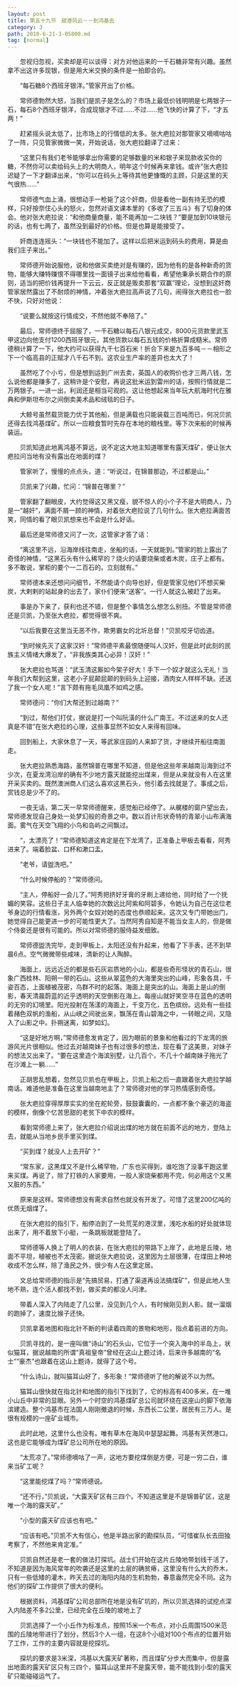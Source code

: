 ```yaml
---
layout: post
title: 第五十九节　甜港风云－－到鸿基去
category: 3
path: 2010-6-21-3-05800.md
tag: [normal]
---
```


　　忽视归忽视，买卖却是可以谈得：对方对他运来的一千石糖非常有兴趣。虽然拿不出这许多现银，但是用大米交换的条件是一拍即合的。

　　“每石糖8个西班牙银洋。”管家开出了价格。

　　常师德勃然大怒，当我们是凯子是怎么的？市场上最低价钱明明是七两银子一石，每石8个西班牙银洋，合成现银才不过……不过……他飞快的计算了下，“才五两！”

　　赶紧摇头说太低了，比市场上的行情低的太多。张大疤拉对那管家又嘀嘀咕咕了一阵，只见管家微微一笑，开始说话，张大疤拉翻译了过来：

　　“这里只有我们老爷能够拿出你需要的足够数量的米和银子来现款收买你的糖，不然你可以卖给码头上的大明商人，明年这个时候再来拿钱。或许”张大疤拉迟疑了一下才翻译出来，“你可以在码头上等待其他更慷慨的主顾，只是这里的天气很热……”

　　常师德气血上涌，很想动手一枪毙了这个奸商，但是看他一副有持无恐的模样，只好按奈住心头的怒火，忽然对语文课本里的《多收了三五斗》有了切身的体会。他对张大疤拉说：“和他商量商量，能不能再加一二块钱？”要是加到10块银元的话，也有七两了，虽然没到最好的价格。但是也算是能接受了。

　　奸商连连摇头：“一块钱也不能加了。这样以后把米运到码头的费用，算是由我们庄子来出。”

　　常师德开始说服他，说和他做买卖绝对是有赚的，因为他有的是各种新奇的货物，能够大赚特赚恨不得哪里找一面镜子出来给他看看，希望他秉承长期合作的原则，适当的把价钱再提升一下云云，反正就是贩卖那套“双赢”理论，没想到这奸商管家居然露出了不耐烦的神情，冲着张大疤拉高声说了几句，闹得张大疤拉也一脸不快，只好对他说：

　　“说要么就按这行情成交，不然他就不奉陪了。”

　　最后，常师德终于屈服了，一千石糖以每石八银元成交，8000元货款里武玉甲这边向他支付1200西班牙银元，其他货款以每石五钱的价格折算成糙米。常师德稍计算了一下，他大约可以获得九千七百石米！折合下来是九百多吨－－相形之下一个临高县的正赋才八千石不到。这农业生产率的差异也太大了！

　　虽然吃了个小亏，但是想到运到广州去卖，英国人的收购价也才三两八钱，怎么说他都是赚多了，这稍许是个安慰，再说这批米运到雷州的话，按照行情就是二万两银子。一进一出，利润还是相当可观的。这让他想起来当年玩大航海时代在雅典和伊斯坦布尔之间倒卖美术品和绒毯的日子。

　　大鲸号虽然载货能力优于其他船，但是满载也只能装载三百吨而已，何况贝凯还得去找鸿基煤矿。所以一应粮食暂时先存在本地的粮栈里。等下次来船的时候再装运。

　　贝凯知道此地离鸿基不算远，说不定这大地主知道哪里有露天煤矿，便让张大疤拉问当地有没有露出在地面的煤？

　　管家听了，慢慢的点点头，道：“听说过，在锦普那边，不过都是山。”

　　贝凯来了兴趣，忙问：“锦普在哪里？”

　　管家翻了翻眼皮，大约觉得这又黑又瘦，貌不惊人的小个子不是大明商人，乃是一“越奸”，满面不屑一顾的神情，对着张大疤拉说了几句什么。张大疤拉满面苦笑，同情的看了眼贝凯想来也不会是什么好话。

　　最后还是常师德又问了一次，这管家才答了话：

　　“离这里不远，沿海岸线往南走，坐船的话，一天就能到。”管家的脸上露出了奇怪的神情，“这黑石头有什么稀罕的？烧火的话要烧柴或者木炭，庄子上都有。多不敢说，掌柜的要个一二百石的。立刻就有。”

　　常师德本来还想问问细节，不然能请个向导也好，但是管家见他们不想买柴炭，大剌剌的站起身的出去了，家仆们便来“送客”。一行人就这么被赶了出来。

　　事是办下来了，获利也还不错，但是整个事情怎么想怎么别扭。不管是常师德还是贝凯，乃至张大疤拉，都觉得很不爽。

　　“以后我要在这里当无恶不作，欺男霸女的北圻总督！”贝凯咬牙切齿道。

　　“到时候先灭了这家汉奸！”常师德平素最恨随便叫人汉奸，但是此时此刻的民族主义情绪大爆发了，“非我族类其心必异！汉奸！”

　　张大疤拉也骂道：“武玉清这厮如今架子好大！手下一个奴才就这么无礼！当年我们大帮到这里，这老小子屁颠屁颠的到码头上迎接，酒肉女人样样不缺。还送了我一个女人呢！”言下颇有拖毛凤凰不如鸡之感。

　　常师德问：“你们大帮还到过越南？”

　　“到过，帮他们打仗，据说是打一个叫阮潢的什么广南王。不过送来的女人还真是不错”在张大疤拉的心理，这些事显然不如女人来得有回味。

　　回到船上，大家休息了一天，等武家庄园的人来卸了货，才继续开船往南面走。

　　张大疤拉熟悉海路，虽然锦普在哪里不知道，但是他这些年来越南沿海到过不少次，在夏龙湾沿岸的确有不少地方露天就能挖出煤来，但是从来就没有人在这里开采买卖的。既然澳洲商人们这么喜欢这黑石头，他引着去找就是了。事成之后，赏钱总是少不了的。

　　一夜无话，第二天一早常师德醒来，感觉船已经停了。从艉楼的窗户望出去，常师德发现自己身处一处梦幻般的奇景之中。数以百计形状奇特的青翠小山布满海面。雾气在天空飞翔的小鸟和岛屿之间飘过。

　　“，太漂亮了！”常师德知道这肯定是在下龙湾了，正准备上甲板去看看，阿秀进来了。端着脸盆、口杯和漱口盂。

　　“老爷，请盥洗吧。”

　　“什么时候停船的？”常师德问。

　　“主人，停船好一会儿了。”阿秀把挤好牙膏的牙刷上递给他，同时给了一个抚媚的笑容。这些日子主人临幸她的次数远比阿紫和阿碧多，令她认为自己在这位老爷身边的行情看涨，另外两个女奴对她的态度也恭顺起来。这次又专门带她出门，她觉得自己能更进一步的可能性更大了。当然阿秀自知是不能当女主人的，但是做个侍妾还是很有可能的。所以对常师德的服侍益发细致。

　　常师德盥洗完毕，走到甲板上，太阳还没有升起来，他看了下手表，还不到早晨6点。空气微微带些咸味，清新的让人陶醉。

　　海面上，远远近近的都是些石灰岩质地的小山，都是些奇形怪状的青石山，很象广西桂林、阳朔一带的石山。这些从翠蓝色的大海里突出的山峰，形象各具，千姿百态，上面植被茂密，鸟群不时的起落。海面上是突出的山。海面上是山的倒影，春天清晨蔚蓝的近乎透明的天空倒影在海上。每座山就好笑空寻在蓝色的透明的无穷的幻境里。阳光投射在荡漾的海面上，千变万化，五色缤纷。远处有一些挂着赭色双帆的渔船，从山峡之间驶出来，飘荡在青山碧海之中，一转眼之间，又隐入了山影之中。扑朔迷离，如梦如幻。

　　“这是好地方啊，”常师德愈发肯定了，因为眼前的景象和他看过的下龙湾的旅游风光片很相似。他过去对越南妹子也有过很多的想法，现在看了这美景，对妹子的想法又出来了。“要在这里造个海滨别墅，让几百个，不几十个越南妹子拖光了在沙滩上一躺……”

　　正胡思乱想着，忽然见贝凯也在甲板上，贝凯上船之后一直跟着张大疤拉学越南话。难道他是准备在这里当越南地主了？常师德对他的学习热情感到奇怪。

　　张大疤拉穿得厚厚实实的坐在舵轮旁，鼓鼓囊囊的，一点都不象个豪迈的海盗的模样，倒像个忆苦思甜的老贫下中农的模样。

　　看到常师德上来了，张大疤拉介绍说出煤的地方就在前面不远的地方，登陆上去，就能从当地乡民手里买到煤。

　　“买到煤？就没人上去开矿？”

　　“常东家，这黑煤又不是什么稀罕物，广东也买得到，谁吃饱了没事干跑这里来买煤。再说了，除了打铁的人家要用，一般人家烧柴都用不完，何必用这个又黑又脏的东西。”

　　原来是这样。常师德想没有需求自然也就没有开发了。可惜了这里200亿吨的优质无烟煤了。

　　在张大疤拉的指引下，船停泊到了一处荒芜的港汊里，浅吃水船的好处就体现出来了，用不着放下小艇，一条跳板就能登陆了。

　　常师德等人换上了明人的衣装，在张大疤拉的带路下上岸了，此地是丘陵，地面不平坦，植被也不太茂密。据说张大疤拉说，这里因为土层很薄，在煤田上种地收成不怎么样，除了渔民之外，很少有人在这里定居。

　　文总给常师德的指示是“先搞贸易，打通了渠道再设法搞煤矿”，但是此地人生地不熟，连个活人都找不到，做买卖的都没人问津。

　　带着人深入了内陆走了几公里，没见到几个人，有时候刚见到人影。就一溜烟的跑掉了，速度比猴子还快。

　　贝凯拿着地图和指北针不断的判读着四周的景物和地形，指点着前进的方向。

　　贝凯寻找的，是一座叫做“诗山”的石头山，它位于一个突入海中的半岛上，状似猫耳，据说越南的所谓“真祖皇帝”曾经在这山上题过诗，后来许多越南的“名士”“豪杰”也跟着在这山上题诗，就得了这个号。

　　“什么诗山，就叫猫耳山好了，多形象！”常师德听了他的解说不以为然。

　　猫耳山很快就在指北针和地图的指引下找到了，它的标高有400多米，在一堆小山丘中非常的显眼。另外一个时空的鸿基煤矿总公司就环绕在这座山的脚下依海滨建造。整个鸿基市在法国人刚刚撤退的时候，东西长二公里，居民有三万人。是很有规模的一座矿业城市。

　　此时此地，这里什么也没有。唯有草木在海风中瑟瑟起舞。鸿基有天然港口。这也是它能够成为煤矿总公司所在地的原因。

　　“太荒凉了。”常师德嘀咕了一声，这地方要挖煤倒是方便，可是一穷二白，谁来当矿工呢？

　　“这里能挖煤了吗？”常师德说。

　　“还不行，”贝凯说，“大露天矿区有三四个。不知道这里是不是锦普矿区，这是唯一个海的露天矿。”

　　“小型的露天矿应该也有吧。”

　　“应该有吧。”贝凯不大有信心，他是半路出家的勘探队员，“可惜崔队长去田独考察了，不然他来肯定准。”

　　贝凯自然还是老一套的做法打探坑。战士们开始在这片丘陵地带划线干活了，不知道是因为海风常年的吹袭还是这里的土层的确贫瘠，这里没有什么大的乔木，只有一些低矮的灌木，昨天去过的海阳内陆的生机勃勃，春意盎然完全不同。这为他们的探矿工作提供了很大的便利。

　　根据资料，鸿基煤矿公司总部所在地是没有矿坑的，所以贝凯选择的试挖点深入内陆差不多2公里，已经完全在丘陵的坡地上了

　　贝凯选择了一个小丘作为标准点，按照15米一个布点，对小丘周围1500米范围的丘陵地带进行了划分，然后3个人一组，在这8个小组对100个布点的位置开始了工作，工作的主要内容就是挖探坑。

　　探坑的要求是3米深，鸿基以大露天矿著称，而且煤矿分步大而集中，但是露出地面的露天矿区只有三四个，猫耳山这里并不是露天带，能不能找到小型的露天矿只能碰碰运气了。